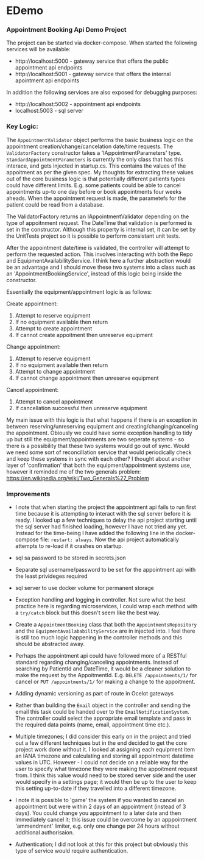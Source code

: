 # EDemo
### Appointment Booking Api Demo Project

The project can be started via docker-compose. 
When started the following services will be available:

- http://localhost:5000 - gateway service that offers the public appointment api endpoints
- http://localhost:5001 - gateway service that offers the internal apointment api endpoints

In addition the following services are also exposed for debugging purposes:
- http://localhost:5002 - appointment api endpoints
- localhost:5003 - sql server


### Key Logic:

The `AppointmentValidator` object performs the basic business logic on the appointment creation/change/cancelation date/time requests.
The `ValidatorFactory` constructor takes a 'IAppointmentParameters' type. 
`StandardAppointmentParameters` is currently the only class that has this interace, and gets injected in startup.cs. 
This contains the values of the appoitment as per the given spec.
My thoughts for extracting these values out of the core business logic is that potentially different patients types could have different limits. 
E.g. some patients could be able to cancel appointments up-to one day before or book appointments four weeks aheads. 
When the appointment request is made, the parametefs for the patient could be read from a database.

The ValidatorFactory returns an IAppointmentValidator<T> depending on the type of appoitnment request. 
The DateTime that validation is performed is set in the constructor. Although this property is internal set, 
it can be set by the UnitTests project so it is possible to perform consistant unit tests.

After the appointment date/time is validated, the controller will attempt to perform the requested action. 
This involves interacting with both the Repo and EquipmentAvailabilityService.
I think here a further abstraction would be an advantage and I should move these two systems into a class such as an 'AppointmentBookingService', 
instead of this logic being inside the constructor.

Essentially the equipment/appointment logic is as follows:

Create appointment:
1. Attempt to reserve equipment
2. If no equipment available then return
3. Attempt to create appointment
4. If cannot create appoitment then unreserve equipment

Change appointment:
1. Attempt to reserve equipment
2. If no equipment available then return
3. Attempt to change appointment
4. If cannot change appointment then unreserve equipment

Cancel appointment:
1. Attempt to cancel appointment
2. If cancellation successful then unreserve equipment

My main issue with this logic is that what happens if there is an exception in between reserving/unreserving equipment and creating/changing/canceling the appointment. 
Obiously we could have some exception handling to tidy up but still the equipment/appointments are two seperate systems - 
so there is a possibility that these two systems would go out of sync. 
Would we need some sort of reconcillation service that would periodically check and keep these systems in sync with each other? 
I thought about another layer of 'confirmation' that both the equipment/appointment systems use, however it reminded me of the two generals problem: 
https://en.wikipedia.org/wiki/Two_Generals%27_Problem

### Improvements

 - I note that when starting the project the appointment api fails to run first time because it is attempting to interact with the sql server before it is ready.
  I looked up a few techniques to delay the api project starting until the sql server had finished loading, however I have not tried any yet.
  Instead for the time-being I have added the following line in the docker-compose file: `restart: always`. Now the api project automatically attempts to re-load if it crashes on startup.
  
- sql sa password to be stored in secrets.json

- Separate sql username/password to be set for the appointment api with the least privideges required

- sql server to use docker volume for permanent storage

- Exception handling and logging in controller. Not sure what the best practice here is regarding microservices, 
I could wrap each method with a `try/catch` block but this doesn't seem like the best way.

- Create a `AppointmentBooking` class that both the `AppointmentsRepository` and the `EquipmentAvailababilityService` are in injected into. 
I feel there is still too much logic happening in the controller methods and this should be abstracted away.

- Perhaps the appointment api could have followed more of a RESTful standard regarding changing/canceling appointments. 
Instead of searching by PatientId and DateTime, it would be a cleaner solution to make the request by the AppoitmentId.
E.g. `DELETE /appointments/1/` for cancel or `PUT /appointments/1/` for making a change to the appoitment.

- Adding dynamic versioning as part of route in Ocelot gateways

- Rather than building the `Email` object in the controller and sending the email this task could be handed over to the `EmailNotificationSystem`. 
The controller could select the appropriate email template and pass in the required data points (name, email, appointment time etc.).

- Multiple timezones; I did consider this early on in the project and tried out a few different techniques but in the end decided to get the core project work done without it.
I looked at assigning each equipment item an IANA timezone and calculating and storing all appointment datetime values in UTC. 
However - I could not decide on a reliable way for the user to specify what timezone they were making the appoitment request from. 
I think this value would need to be stored server side and the user would specify in a settings page; 
it would then be up to the user to keep this setting up-to-date if they travelled into a different timezone.

- I note it is possible to 'game' the system if you wanted to cancel an appointment but were within 2 days of an appointment (instead of 3 days).
You could change you appointment to a later date and then immediately cancel it; this issue could be overcome by an apppointment 'ammendment' limiter, 
e.g. only one change per 24 hours without additional authorisaion. 

- Authentication; I did not look at this for this project but obviously this type of service would require authentication.
